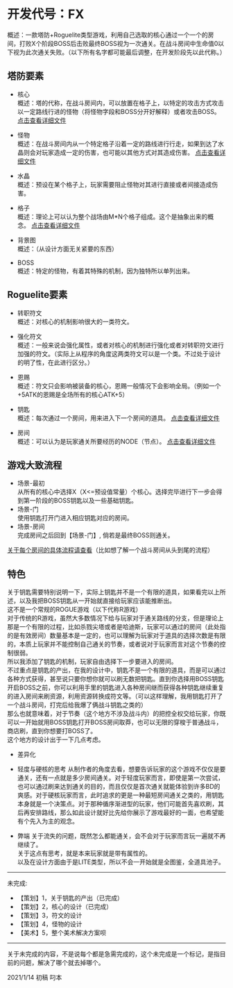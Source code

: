 # 开发代号：FX

概述：一款塔防+Roguelite类型游戏，利用自己选取的核心通过一个一个的房间，打败X个阶段BOSS后击败最终BOSS视为一次通关。在战斗房间中生命值0以下视为此次通关失败。（以下所有名字都可能最后调整，在开发阶段先以此代称。）

## 塔防要素

- 核心  
   概述：塔的代称，在战斗房间内，可以放置在格子上，以特定的攻击方式攻击以一定路线行进的怪物（将怪物字段和BOSS分开好解释）或者攻击BOSS。
   [点击查看详细文件](/核心.MD)
- 怪物  
   概述：在战斗房间内从一个特定格子沿着一定的路线进行行走，如果到达了水晶则会对玩家造成一定的伤害，也可能以其他方式对其造成伤害。
   [点击查看详细文件](/怪物.MD)
- 水晶  
    概述：预设在某个格子上，玩家需要阻止怪物对其进行直接或者间接造成伤害。 
- 格子  
    概述：理论上可以认为整个战场由M*N个格子组成。这个是抽象出来的概念。
    [点击查看详细文件](.//格子.MD)
- 背景图  
    概述：（从设计方面无关紧要的东西）

- BOSS  
    概述：特定的怪物，有着其特殊的机制，因为独特所以单列出来。

## Roguelite要素

- 转职符文  
  概述：对核心的机制影响很大的一类符文。

- 强化符文  
  概述：一般来说会强化属性，或者对核心的机制进行强化或者对转职符文进行加强的符文。（实际上从程序的角度这两类符文可以是一个类。不过处于设计的明了性，在此进行区分。）

- 恩赐  
  概述：符文只会影响被装备的核心，恩赐一般情况下会影响全局。（例如一个+5ATK的恩赐是全场所有的核心ATK+5）

- 钥匙  
  概述：每次通过一个房间，用来进入下一个房间的道具。
  [点击查看详细文件](/钥匙.MD)
- 房间  
  概述：可以认为是玩家通关所要经历的NODE（节点）。
  [点击查看详细文件](/房间.MD)

## 游戏大致流程

- 场景-最初  
从所有的核心中选择X（X<=预设值常量）个核心。选择完毕进行下一步会得到第一阶段的BOSS钥匙以及一些基础钥匙。
- 场景-门  
使用钥匙打开门进入相应钥匙对应的房间。
- 场景-房间  
完成房间之后回到【场景-门】, 倘若是最终BOSS则通关。  

[关于每个房间的具体流程请查看](房间.MD)（比如想了解一个战斗房间从头到尾的流程）  

## 特色

关于钥匙需要特别说明一下，实际上钥匙并不是一个有限的道具，如果看完以上所述，以及我把BOSS钥匙从一开始就直接给玩家应该能推断出。  
这不是一个常规的ROGUE游戏（以下代称R游戏）  
对于传统的R游戏，虽然大多数情况下给与玩家对于通关路线的分支，但是理论上那是一个有限的过程，比如杀戮尖塔或者是哈迪斯，玩家可以通过的房间（此处指的是有效房间）数量基本是一定的，也可以理解为玩家对于道具的选择次数是有限的，本质上玩家并不能控制自己通关的节奏，或者说对于玩家而言对这个节奏的控制很弱。  
所以我添加了钥匙的机制，玩家自由选择下一步要进入的房间。  
不过重点是钥匙的产出，在我的设计中，钥匙不是一个有限的道具，而是可以通过各种方式获得，甚至说只要你想你就可以刷无数把钥匙。直到你选择用BOSS钥匙开启BOSS之前，你可以利用手里的钥匙进入各种房间继而获得各种钥匙继续重复的进入房间来刷资源，利用资源转换成符文等。（可以这样理解，我用钥匙打开了一个战斗房间，打完后给我爆了俩战斗钥匙之类的）  
那么也就意味着，对于节奏（这个地方不涉及战斗内）的把控全权交给玩家，你既可以一开始就用BOSS钥匙打开BOSS房间取莽，也可以无限的穿梭于普通战斗，商店刷，直到你想要打BOSS了。  
这个地方的设计出于一下几点考虑。

- 差异化  

- 轻度与硬核的思考
从制作者的角度去看，想要告诉玩家的这个游戏不仅仅是要通关，还有一点就是多少房间通关。对于轻度玩家而言，即使是第一次尝试，也可以通过刷来达到通关的目的，而且仅仅是首次通关就能体验到许多BD的爽感。对于硬核玩家而言，此时追求的更是一种最短房间通关之类的，用钥匙本身就是一个决策点。对于那种循序渐进型的玩家，他们可能首先喜欢刷，其后再安排路线，那么如此设计就好比先给你展示了游戏最好的一面，也希望能有个先入为主的观念。

- 弊端
关于流失的问题，既然怎么都能通关，会不会对于玩家而言玩一遍就不再继续了。  
关于这点有思考，就是本来玩家就是带有属性的。  
以及在设计方面由于是LITE类型，所以不会一开始就是全图鉴，全道具池子。  

---

未完成:

- 【策划】1，关于钥匙的产出（已完成）
- 【策划】2，核心的设计（已完成）
- 【策划】3，符文的设计
- 【策划】4，怪物的设计
- 【美术】5，整个美术解决方案呗

---
关于未完成的内容，不是说每个都是急需完成的，这个未完成是一个标记，是指目前的问题，解决了哪个就去掉哪个。

2021/1/14 初稿 叼本
